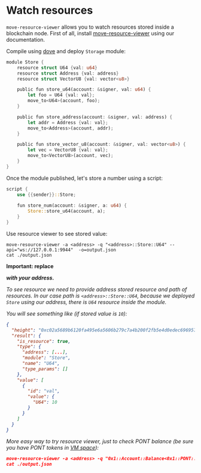 # Watch resources

`move-resource-viewer` allows you to watch resources stored inside a blockchain node. First of all, install [move-resource-viewer](../move_vm/compiler_&_toolset.md) using our documentation.

Compile using [dove](../move_vm/compiler_&_toolset.md#resource-viewer) and deploy `Storage` module:

```rust
module Store {
    resource struct U64 {val: u64}
    resource struct Address {val: address}
    resource struct VectorU8 {val: vector<u8>}

    public fun store_u64(account: &signer, val: u64) {
        let foo = U64 {val: val};
        move_to<U64>(account, foo);
    }

    public fun store_address(account: &signer, val: address) {
        let addr = Address {val: val};
        move_to<Address>(account, addr);
    }

    public fun store_vector_u8(account: &signer, val: vector<u8>) {
        let vec = VectorU8 {val: val};
        move_to<VectorU8>(account, vec);
    }
}
```

Once the module published, let's store a number using a script:

```rust
script {
    use {{sender}}::Store;
    
    fun store_num(account: &signer, a: u64) {
        Store::store_u64(account, a);
    }
}
```

Use resource viewer to see stored value:

```text
move-resource-viewer -a <address> -q "<address>::Store::U64" --api="ws://127.0.0.1:9944"  -o=output.json
cat ./output.json
```

**Important: replace <address> with your address.**

To see resource we need to provide address stored resource and path of resources. In our case path is `<address>::Store::U64`, because we deployed `Store` using our address, there is `U64` resource inside the module.

You will see something like (if stored value is `10`):

```json
{
  "height": "0xc02a5689b6120fa495e6a5606b279c7a4b200f2fb5e4d0edec6969578d81ecef",
  "result": {
    "is_resource": true,
    "type": {
      "address": [...],
      "module": "Store",
      "name": "U64",
      "type_params": []
    },
    "value": [
      {
        "id": "val",
        "value": {
          "U64": 10
        }
      }
    ]
  }
}
```

More easy way to try resource viewer, just to check PONT balance (be sure you have PONT tokens in [VM space](../move_vm/native_balances.md)):

```json
move-resource-viewer -a <address> -q "0x1::Account::Balance<0x1::PONT::T>" --api="ws://127.0.0.1:9944"  -o=output.json
cat ./output.json
```
